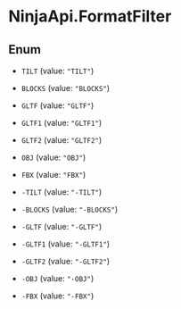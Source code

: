 # NinjaApi.FormatFilter

## Enum


* `TILT` (value: `"TILT"`)

* `BLOCKS` (value: `"BLOCKS"`)

* `GLTF` (value: `"GLTF"`)

* `GLTF1` (value: `"GLTF1"`)

* `GLTF2` (value: `"GLTF2"`)

* `OBJ` (value: `"OBJ"`)

* `FBX` (value: `"FBX"`)

* `-TILT` (value: `"-TILT"`)

* `-BLOCKS` (value: `"-BLOCKS"`)

* `-GLTF` (value: `"-GLTF"`)

* `-GLTF1` (value: `"-GLTF1"`)

* `-GLTF2` (value: `"-GLTF2"`)

* `-OBJ` (value: `"-OBJ"`)

* `-FBX` (value: `"-FBX"`)


